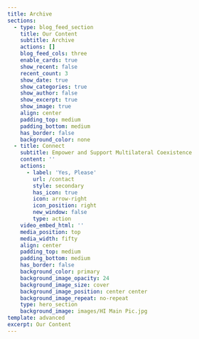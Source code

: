 ```yaml
---
title: Archive
sections:
  - type: blog_feed_section
    title: Our Content
    subtitle: Archive
    actions: []
    blog_feed_cols: three
    enable_cards: true
    show_recent: false
    recent_count: 3
    show_date: true
    show_categories: true
    show_author: false
    show_excerpt: true
    show_image: true
    align: center
    padding_top: medium
    padding_bottom: medium
    has_border: false
    background_color: none
  - title: Connect
    subtitle: Empower and Support Multilateral Coexistence
    content: ''
    actions:
      - label: 'Yes, Please'
        url: /contact
        style: secondary
        has_icon: true
        icon: arrow-right
        icon_position: right
        new_window: false
        type: action
    video_embed_html: ''
    media_position: top
    media_width: fifty
    align: center
    padding_top: medium
    padding_bottom: medium
    has_border: false
    background_color: primary
    background_image_opacity: 24
    background_image_size: cover
    background_image_position: center center
    background_image_repeat: no-repeat
    type: hero_section
    background_image: images/HI Main Pic.jpg
template: advanced
excerpt: Our Content
---
```

